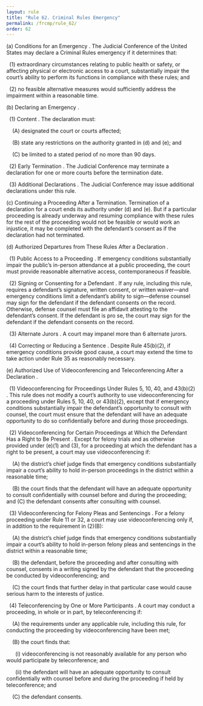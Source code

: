 ```yaml
---
layout: rule
title: "Rule 62. Criminal Rules Emergency"
permalink: /frcmp/rule_62/
order: 62
---
```


(a) Conditions for an Emergency . The Judicial Conference of the United States may declare a Criminal Rules emergency if it determines that:


&nbsp;&nbsp;(1) extraordinary circumstances relating to public health or safety, or affecting physical or electronic access to a court, substantially impair the court’s ability to perform its functions in compliance with these rules; and


&nbsp;&nbsp;(2) no feasible alternative measures would sufficiently address the impairment within a reasonable time.


(b) Declaring an Emergency .


&nbsp;&nbsp;(1) Content . The declaration must:


&nbsp;&nbsp;&nbsp;&nbsp;(A) designated the court or courts affected;


&nbsp;&nbsp;&nbsp;&nbsp;(B) state any restrictions on the authority granted in (d) and (e); and


&nbsp;&nbsp;&nbsp;&nbsp;(C) be limited to a stated period of no more than 90 days.


&nbsp;&nbsp;(2) Early Termination . The Judicial Conference may terminate a declaration for one or more courts before the termination date.


&nbsp;&nbsp;(3) Additional Declarations . The Judicial Conference may issue additional declarations under this rule.


(c) Continuing a Proceeding After a Termination. Termination of a declaration for a court ends its authority under (d) and (e). But if a particular proceeding is already underway and resuming compliance with these rules for the rest of the proceeding would not be feasible or would work an injustice, it may be completed with the defendant’s consent as if the declaration had not terminated.


(d) Authorized Departures from These Rules After a Declaration .


&nbsp;&nbsp;(1) Public Access to a Proceeding . If emergency conditions substantially impair the public’s in-person attendance at a public proceeding, the court must provide reasonable alternative access, contemporaneous if feasible.


&nbsp;&nbsp;(2) Signing or Consenting for a Defendant . If any rule, including this rule, requires a defendant’s signature, written consent, or written waiver—and emergency conditions limit a defendant’s ability to sign—defense counsel may sign for the defendant if the defendant consents on the record. Otherwise, defense counsel must file an affidavit attesting to the defendant’s consent. If the defendant is pro se, the court may sign for the defendant if the defendant consents on the record.


&nbsp;&nbsp;(3) Alternate Jurors . A court may impanel more than 6 alternate jurors.


&nbsp;&nbsp;(4) Correcting or Reducing a Sentence . Despite Rule 45(b)(2), if emergency conditions provide good cause, a court may extend the time to take action under Rule 35 as reasonably necessary.


(e) Authorized Use of Videoconferencing and Teleconferencing After a Declaration .


&nbsp;&nbsp;(1) Videoconferencing for Proceedings Under Rules 5, 10, 40, and 43(b)(2) . This rule does not modify a court’s authority to use videoconferencing for a proceeding under Rules 5, 10, 40, or 43(b)(2), except that if emergency conditions substantially impair the defendant’s opportunity to consult with counsel, the court must ensure that the defendant will have an adequate opportunity to do so confidentially before and during those proceedings.


&nbsp;&nbsp;(2) Videoconferencing for Certain Proceedings at Which the Defendant Has a Right to Be Present . Except for felony trials and as otherwise provided under (e)(1) and (3), for a proceeding at which the defendant has a right to be present, a court may use videoconferencing if:


&nbsp;&nbsp;&nbsp;&nbsp;(A) the district’s chief judge finds that emergency conditions substantially impair a court’s ability to hold in-person proceedings in the district within a reasonable time;


&nbsp;&nbsp;&nbsp;&nbsp;(B) the court finds that the defendant will have an adequate opportunity to consult confidentially with counsel before and during the proceeding; and (C) the defendant consents after consulting with counsel.


&nbsp;&nbsp;(3) Videoconferencing for Felony Pleas and Sentencings . For a felony proceeding under Rule 11 or 32, a court may use videoconferencing only if, in addition to the requirement in (2)(B):


&nbsp;&nbsp;&nbsp;&nbsp;(A) the district’s chief judge finds that emergency conditions substantially impair a court’s ability to hold in-person felony pleas and sentencings in the district within a reasonable time;


&nbsp;&nbsp;&nbsp;&nbsp;(B) the defendant, before the proceeding and after consulting with counsel, consents in a writing signed by the defendant that the proceeding be conducted by videoconferencing; and


&nbsp;&nbsp;&nbsp;&nbsp;(C) the court finds that further delay in that particular case would cause serious harm to the interests of justice.


&nbsp;&nbsp;(4) Teleconferencing by One or More Participants . A court may conduct a proceeding, in whole or in part, by teleconferencing if:


&nbsp;&nbsp;&nbsp;&nbsp;(A) the requirements under any applicable rule, including this rule, for conducting the proceeding by videoconferencing have been met;


&nbsp;&nbsp;&nbsp;&nbsp;(B) the court finds that:


&nbsp;&nbsp;&nbsp;&nbsp;&nbsp;&nbsp;(i) videoconferencing is not reasonably available for any person who would participate by teleconference; and


&nbsp;&nbsp;&nbsp;&nbsp;&nbsp;&nbsp;(ii) the defendant will have an adequate opportunity to consult confidentially with counsel before and during the proceeding if held by teleconference; and


&nbsp;&nbsp;&nbsp;&nbsp;(C) the defendant consents.
